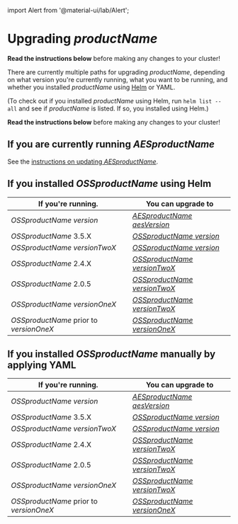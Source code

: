 import Alert from '@material-ui/lab/Alert';

# Upgrading $productName$

<Alert severity="warning">
  <b>Read the instructions below</b> before making any changes to your cluster!
</Alert>

There are currently multiple paths for upgrading $productName$, depending on what version you're currently
running, what you want to be running, and whether you installed $productName$ using [Helm](../helm) or
YAML.

(To check out if you installed $productName$ using Helm, run `helm list --all` and see if
$productName$ is listed. If so, you installed using Helm.)

<Alert severity="warning">
  <b>Read the instructions below</b> before making any changes to your cluster!
</Alert>

## If you are currently running $AESproductName$

See the [instructions on updating $AESproductName$](/docs/edge-stack/$aesDocsVersion$/topics/install/migration-matrix/).

## If you installed $OSSproductName$ using Helm

| If you're running.                      | You can upgrade to                                                                                                          |
|-----------------------------------------|-----------------------------------------------------------------------------------------------------------------------------|
| $OSSproductName$ $version$              | [$AESproductName$ $aesVersion$](/docs/edge-stack/$aesDocsVersion$/topics/install/upgrade/helm/emissary-3.6/edge-stack-3.X/) |
| $OSSproductName$ 3.5.X                  | [$OSSproductName$ $version$](../upgrade/helm/emissary-3.5/emissary-3.X)                                                     |
| $OSSproductName$ $versionTwoX$          | [$OSSproductName$ $version$](../upgrade/helm/emissary-2.5/emissary-3.X)                                                     |
| $OSSproductName$ 2.4.X                  | [$OSSproductName$ $versionTwoX$](../upgrade/helm/emissary-2.4/emissary-2.X)                                                     |
| $OSSproductName$ 2.0.5                  | [$OSSproductName$ $versionTwoX$](../upgrade/helm/emissary-2.0/emissary-2.X)                                                 |
| $OSSproductName$ $versionOneX$          | [$OSSproductName$ $versionTwoX$](../upgrade/helm/emissary-1.14/emissary-2.X)                                                |
| $OSSproductName$ prior to $versionOneX$ | [$OSSproductName$ $versionOneX$](../../../../1.14/topics/install/upgrading)                                                 |

## If you installed $OSSproductName$ manually by applying YAML

| If you're running.                      | You can upgrade to                                                                                                          |
|-----------------------------------------|-----------------------------------------------------------------------------------------------------------------------------|
| $OSSproductName$ $version$              | [$AESproductName$ $aesVersion$](/docs/edge-stack/$aesDocsVersion$/topics/install/upgrade/yaml/emissary-3.6/edge-stack-3.X/) |
| $OSSproductName$ 3.5.X                  | [$OSSproductName$ $version$](../upgrade/yaml/emissary-3.5/emissary-3.X)                                                     |
| $OSSproductName$ $versionTwoX$          | [$OSSproductName$ $version$](../upgrade/yaml/emissary-2.5/emissary-3.X)                                                     |
| $OSSproductName$ 2.4.X                  | [$OSSproductName$ $versionTwoX$](../upgrade/yaml/emissary-2.4/emissary-2.X)                                                     |
| $OSSproductName$ 2.0.5                  | [$OSSproductName$ $versionTwoX$](../upgrade/yaml/emissary-2.0/emissary-2.X)                                                 |
| $OSSproductName$ $versionOneX$          | [$OSSproductName$ $versionTwoX$](../upgrade/yaml/emissary-1.14/emissary-2.X)                                                |
| $OSSproductName$ prior to $versionOneX$ | [$OSSproductName$ $versionOneX$](../../../../1.14/topics/install/upgrading)                                                 |
